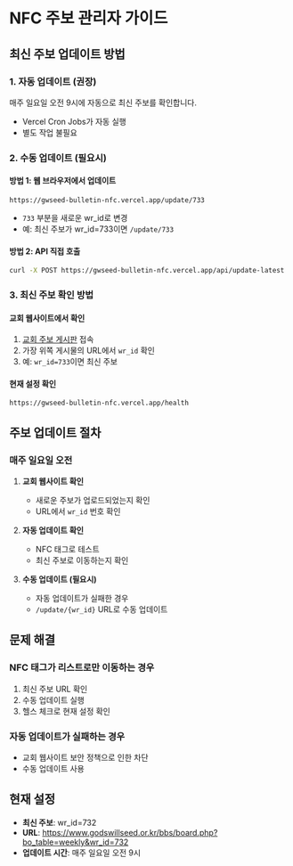 # NFC 주보 관리자 가이드

## 최신 주보 업데이트 방법

### 1. **자동 업데이트 (권장)**
매주 일요일 오전 9시에 자동으로 최신 주보를 확인합니다.
- Vercel Cron Jobs가 자동 실행
- 별도 작업 불필요

### 2. **수동 업데이트 (필요시)**

#### 방법 1: 웹 브라우저에서 업데이트
```
https://gwseed-bulletin-nfc.vercel.app/update/733
```
- `733` 부분을 새로운 wr_id로 변경
- 예: 최신 주보가 wr_id=733이면 `/update/733`

#### 방법 2: API 직접 호출
```bash
curl -X POST https://gwseed-bulletin-nfc.vercel.app/api/update-latest
```

### 3. **최신 주보 확인 방법**

#### 교회 웹사이트에서 확인
1. [교회 주보 게시판](https://www.godswillseed.or.kr/bbs/board.php?bo_table=weekly) 접속
2. 가장 위쪽 게시물의 URL에서 `wr_id` 확인
3. 예: `wr_id=733`이면 최신 주보

#### 현재 설정 확인
```
https://gwseed-bulletin-nfc.vercel.app/health
```

## 주보 업데이트 절차

### 매주 일요일 오전
1. **교회 웹사이트 확인**
   - 새로운 주보가 업로드되었는지 확인
   - URL에서 `wr_id` 번호 확인

2. **자동 업데이트 확인**
   - NFC 태그로 테스트
   - 최신 주보로 이동하는지 확인

3. **수동 업데이트 (필요시)**
   - 자동 업데이트가 실패한 경우
   - `/update/{wr_id}` URL로 수동 업데이트

## 문제 해결

### NFC 태그가 리스트로만 이동하는 경우
1. 최신 주보 URL 확인
2. 수동 업데이트 실행
3. 헬스 체크로 현재 설정 확인

### 자동 업데이트가 실패하는 경우
- 교회 웹사이트 보안 정책으로 인한 차단
- 수동 업데이트 사용

## 현재 설정
- **최신 주보**: wr_id=732
- **URL**: https://www.godswillseed.or.kr/bbs/board.php?bo_table=weekly&wr_id=732
- **업데이트 시간**: 매주 일요일 오전 9시 